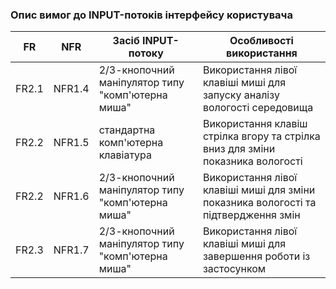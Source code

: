 ### Опис вимог до INPUT-потоків інтерфейсу користувача

| FR    | NFR   | Засіб INPUT-потоку                                | Особливості використання                                                                      |
|-------|-------|--------------------------------------------------|-----------------------------------------------------------------------------------------------|
| FR2.1 | NFR1.4| 2/3-кнопочний маніпулятор типу "комп'ютерна миша" | Використання лівої клавіші миші для запуску аналізу вологості середовища                      |
| FR2.2 | NFR1.5| стандартна комп'ютерна клавіатура                | Використання клавіш стрілка вгору та стрілка вниз для зміни показника вологості                        |
| FR2.2 | NFR1.6| 2/3-кнопочний маніпулятор типу "комп'ютерна миша" | Використання лівої клавіші миші для зміни показника вологості та підтвердження змін         |
| FR2.3 | NFR1.7| 2/3-кнопочний маніпулятор типу "комп'ютерна миша" | Використання лівої клавіші миші для завершення роботи із застосунком                         |
